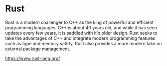 # Rust
Rust is a modern challenger to C++ as the king of powerful and efficient programming languages. C++ is about 40 years old, and while it has seen updates every few years, it is saddled with it's older design. Rust seeks to take the advantages of C++ and integrate modern programming features such as type and memory safety. Rust also provides a more modern take on external package management.

https://www.rust-lang.org/